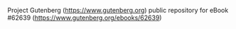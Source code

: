 Project Gutenberg (https://www.gutenberg.org) public repository for eBook #62639 (https://www.gutenberg.org/ebooks/62639)
